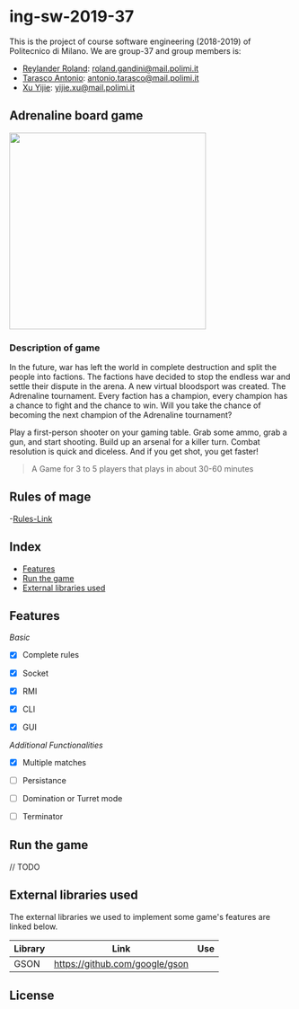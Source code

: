 
# ing-sw-2019-37
This is the project of course software engineering (2018-2019) of Politecnico di Milano.
We are group-37 and group members is:

- [Reylander Roland](https://github.com/rockplayer007): roland.gandini@mail.polimi.it
- [Tarasco Antonio](https://github.com/tarascoant): antonio.tarasco@mail.polimi.it
- [Xu Yijie](https://github.com/yijie0110):  yijie.xu@mail.polimi.it


## Adrenaline board game

<img src="https://www.boardgamequest.com/wp-content/uploads/2017/01/Adrenaline-Header.jpg" height="350"></img>

### Description of game
In the future, war has left the world in complete destruction and split the people into factions. The factions have decided to stop the endless war and settle their dispute in the arena. A new virtual bloodsport was created. The Adrenaline tournament. Every faction has a champion, every champion has a chance to fight and the chance to win. Will you take the chance of becoming the next champion of the Adrenaline tournament?

Play a first-person shooter on your gaming table. Grab some ammo, grab a gun, and start shooting. Build up an arsenal for a killer turn. Combat resolution is quick and diceless. And if you get shot, you get faster!

> A Game for 3 to 5 players that plays in about 30-60 minutes


## Rules of mage

-[Rules-Link](https://czechgames.com/en/adrenaline/)

## Index
- [Features](#features)
- [Run the game](#run-the-game)
- [External libraries used](#external-libraries-used)

## Features

_Basic_
- [x] Complete rules
- [x] Socket
- [x] RMI
- [x] CLI
- [x] GUI


_Additional Functionalities_
- [x] Multiple matches
- [ ] Persistance
- [ ] Domination or Turret mode
- [ ] Terminator


## Run the game

// TODO 




## External libraries used

The external libraries we used to implement some game's features are linked below.

|      Library  |Link							 |Use                |
|---------------|--------------------------------|-------------------|
|GSON			|https://github.com/google/gson  |			  	     |


License
----


